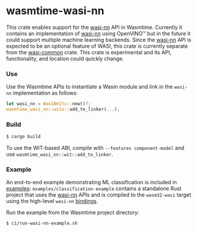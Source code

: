 # wasmtime-wasi-nn

This crate enables support for the [wasi-nn] API in Wasmtime. Currently it
contains an implementation of [wasi-nn] using OpenVINO™ but in the future it
could support multiple machine learning backends. Since the [wasi-nn] API is
expected to be an optional feature of WASI, this crate is currently separate
from the [wasi-common] crate. This crate is experimental and its API,
functionality, and location could quickly change.

[examples]: examples
[openvino]: https://crates.io/crates/openvino
[wasi-nn]: https://github.com/WebAssembly/wasi-nn
[wasi-common]: ../wasi-common
[bindings]: https://crates.io/crates/wasi-nn

### Use

Use the Wasmtime APIs to instantiate a Wasm module and link in the `wasi-nn`
implementation as follows:

```rust
let wasi_nn = WasiNnCtx::new()?;
wasmtime_wasi_nn::witx::add_to_linker(...);
```

### Build

```sh
$ cargo build
```

To use the WIT-based ABI, compile with `--features component-model` and use `wasmtime_wasi_nn::wit::add_to_linker`.

### Example

An end-to-end example demonstrating ML classification is included in [examples]:
`examples/classification-example` contains a standalone Rust project that uses
the [wasi-nn] APIs and is compiled to the `wasm32-wasi` target using the
high-level `wasi-nn` [bindings].

Run the example from the Wasmtime project directory:

```sh
$ ci/run-wasi-nn-example.sh
```
